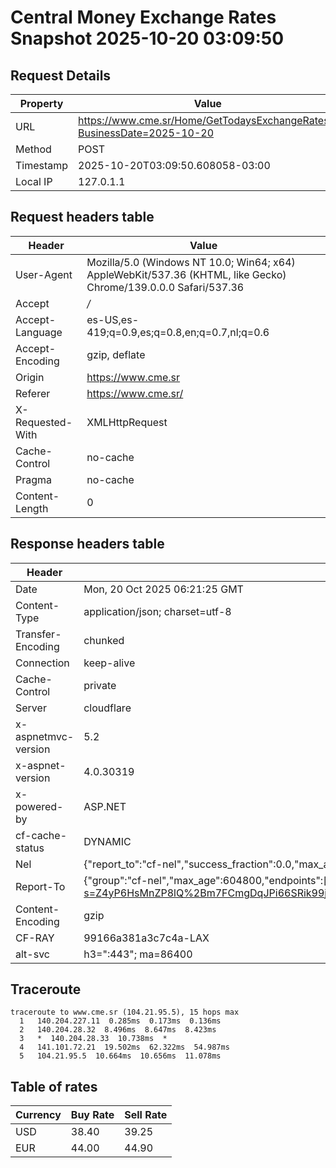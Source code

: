 # Central Money Exchange Rates Snapshot 2025-10-20 03:09:50
## Request Details

| Property | Value |
|----------|-------|
| URL | https://www.cme.sr/Home/GetTodaysExchangeRates/?BusinessDate=2025-10-20 |
| Method | POST |
| Timestamp | 2025-10-20T03:09:50.608058-03:00 |
| Local IP | 127.0.1.1 |
    
## Request headers table

| Header | Value |
|--------|-------|
| User-Agent | Mozilla/5.0 (Windows NT 10.0; Win64; x64) AppleWebKit/537.36 (KHTML, like Gecko) Chrome/139.0.0.0 Safari/537.36 |
| Accept | */* |
| Accept-Language | es-US,es-419;q=0.9,es;q=0.8,en;q=0.7,nl;q=0.6 |
| Accept-Encoding | gzip, deflate |
| Origin | https://www.cme.sr |
| Referer | https://www.cme.sr/ |
| X-Requested-With | XMLHttpRequest |
| Cache-Control | no-cache |
| Pragma | no-cache |
| Content-Length | 0 |

    
## Response headers table
| Header | Value |
|--------|-------|
| Date | Mon, 20 Oct 2025 06:21:25 GMT |
| Content-Type | application/json; charset=utf-8 |
| Transfer-Encoding | chunked |
| Connection | keep-alive |
| Cache-Control | private |
| Server | cloudflare |
| x-aspnetmvc-version | 5.2 |
| x-aspnet-version | 4.0.30319 |
| x-powered-by | ASP.NET |
| cf-cache-status | DYNAMIC |
| Nel | {"report_to":"cf-nel","success_fraction":0.0,"max_age":604800} |
| Report-To | {"group":"cf-nel","max_age":604800,"endpoints":[{"url":"https://a.nel.cloudflare.com/report/v4?s=Z4yP6HsMnZP8lQ%2Bm7FCmgDqJPi66SRik99jTVQRvqxzBcUxDwuSiTnOysDhy2WRmYJMCM6zJdc0YUS8ypJO%2B40unlF6OFEarlJI%3D"}]} |
| Content-Encoding | gzip |
| CF-RAY | 99166a381a3c7c4a-LAX |
| alt-svc | h3=":443"; ma=86400 |

## Traceroute 

```
traceroute to www.cme.sr (104.21.95.5), 15 hops max
  1   140.204.227.11  0.285ms  0.173ms  0.136ms 
  2   140.204.28.32  8.496ms  8.647ms  8.423ms 
  3   *  140.204.28.33  10.738ms  * 
  4   141.101.72.21  19.502ms  62.322ms  54.987ms 
  5   104.21.95.5  10.664ms  10.656ms  11.078ms 

```


## Table of rates

| Currency | Buy Rate | Sell Rate |
|----------|----------|-----------|
| USD | 38.40 | 39.25 |
| EUR | 44.00 | 44.90 |
